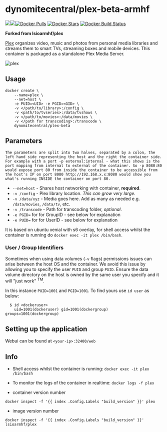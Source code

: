 # dynomitecentral/plex-beta-armhf
[![](https://images.microbadger.com/badges/version/dynomitecentral/plex-beta-armhf.svg)](https://microbadger.com/images/dynomitecentral/plex-beta-armhf "Get your own version badge on microbadger.com")[![](https://images.microbadger.com/badges/image/dynomitecentral/plex-beta-armhf.svg)](https://microbadger.com/images/dynomitecentral/plex-beta-armhf "Get your own image badge on microbadger.com")[![Docker Pulls](https://img.shields.io/docker/pulls/dynomitecentral/plex-beta-armhf.svg)]() [![Docker Stars](https://img.shields.io/docker/stars/dynomitecentral/plex-beta-armhf.svg)]() [![Docker Build Status](https://img.shields.io/docker/build/dynomitecentral/plex-beta-armhf.svg)]()

**Forked from lsioarmhf/plex**

[Plex](https://plex.tv/) organizes video, music and photos from personal media libraries and streams them to smart TVs, streaming boxes and mobile devices. This container is packaged as a standalone Plex Media Server.

![plex](http://the-gadgeteer.com/wp-content/uploads/2015/10/plex-logo-e1446990678679.png)

## Usage

```
docker create \
	--name=plex \
	--net=host \
	-e PUID=<UID> -e PGID=<GID> \
	-v </path/to/library>:/config \
	-v <path/to/tvseries>:/data/tvshows \
	-v </path/to/movies>:/data/movies \
	-v </path for transcoding>:/transcode \
	dynomitecentral/plex-beta
```

## Parameters

`The parameters are split into two halves, separated by a colon, the left hand side representing the host and the right the container side. 
For example with a port -p external:internal - what this shows is the port mapping from internal to external of the container.
So -p 8080:80 would expose port 80 from inside the container to be accessible from the host's IP on port 8080
http://192.168.x.x:8080 would show you what's running INSIDE the container on port 80.`


* `--net=host` - Shares host networking with container, **required**.
* `-v /config` - Plex library location. *This can grow very large.*
* `-v /data/xyz` - Media goes here. Add as many as needed e.g. `/data/movies`, `/data/tv`, etc.
* `-v /transcode` - Path for transcoding folder, *optional*.
* `-e PGID=` for for GroupID - see below for explanation
* `-e PUID=` for for UserID - see below for explanation

It is based on ubuntu xenial with s6 overlay, for shell access whilst the container is running do `docker exec -it plex /bin/bash`.

### User / Group Identifiers

Sometimes when using data volumes (`-v` flags) permissions issues can arise between the host OS and the container. We avoid this issue by allowing you to specify the user `PUID` and group `PGID`. Ensure the data volume directory on the host is owned by the same user you specify and it will "just work" <sup>TM</sup>.

In this instance `PUID=1001` and `PGID=1001`. To find yours use `id user` as below:

```
  $ id <dockeruser>
    uid=1001(dockeruser) gid=1001(dockergroup) groups=1001(dockergroup)
```

## Setting up the application 

Webui can be found at `<your-ip>:32400/web`


## Info

* Shell access whilst the container is running: `docker exec -it plex /bin/bash`
* To monitor the logs of the container in realtime: `docker logs -f plex`

* container version number 

`docker inspect -f '{{ index .Config.Labels "build_version" }}' plex`

* image version number

`docker inspect -f '{{ index .Config.Labels "build_version" }}' lsioarmhf/plex`
